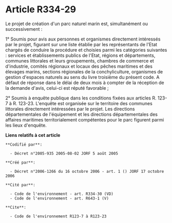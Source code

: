 # Article R334-29

Le projet de création d'un parc naturel marin est, simultanément ou successivement :

1° Soumis pour avis aux personnes et organismes directement intéressés par le projet, figurant sur une liste établie par les
représentants de l'Etat chargés de conduire la procédure et choisies parmi les catégories suivantes : services et
établissements publics de l'Etat, régions et départements, communes littorales et leurs groupements, chambres de commerce et
d'industrie, comités régionaux et locaux des pêches maritimes et des élevages marins, sections régionales de la
conchyliculture, organismes de gestion d'espaces naturels au sens du livre troisième du présent code. A défaut de réponse
dans le délai de deux mois à compter de la réception de la demande d'avis, celui-ci est réputé favorable ;

2° Soumis à enquête publique dans les conditions fixées aux articles R. 123-7 à R. 123-23. L'enquête est organisée sur le
territoire des communes littorales directement intéressées par le projet. Les directions départementales de l'équipement et
les directions départementales des affaires maritimes territorialement compétentes pour le parc figurent parmi les lieux
d'enquête.

**Liens relatifs à cet article**

	**Codifié par**:

	  - Décret n°2005-935 2005-08-02 JORF 5 août 2005

	**Créé par**:

	  - Décret n°2006-1266 du 16 octobre 2006 - art. 1 () JORF 17 octobre 2006

	**Cité par**:

	  - Code de l'environnement - art. R334-30 (VD)
	  - Code de l'environnement - art. R643-1 (V)

	**Cite**:

	  - Code de l'environnement R123-7 à R123-23

